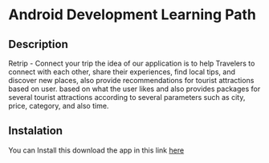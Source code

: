# Android Development Learning Path
## Description
Retrip - Connect your trip
the idea of our application is to help Travelers to connect with each other, share their experiences, find local tips, and discover new places, also provide recommendations for tourist attractions based on user. based on what the user likes and also provides packages for several tourist attractions according to several parameters such as city, price, category, and also time.
## Instalation
You can Install this download the app in this link
[here](https://drive.google.com/file/d/1BFjggXlRF_ot5veZADIi8HnxUkp3qWWb/view?usp=sharing)
